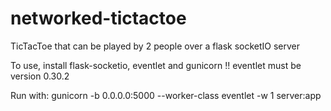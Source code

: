 # networked-tictactoe
TicTacToe that can be played by 2 people over a flask socketIO server

To use, install flask-socketio, eventlet and gunicorn
!! eventlet must be version 0.30.2

Run with: gunicorn -b 0.0.0.0:5000 --worker-class eventlet -w 1 server:app
